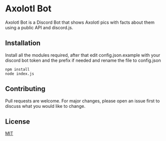 # Axolotl Bot

Axolotl Bot is a Discord Bot that shows Axolotl pics with facts about them using a public API and discord.js.

## Installation

Install all the modules required, after that edit config.json.example with your discord bot token and the prefix if needed and rename the file to config.json

```
npm install
node index.js
```

## Contributing
Pull requests are welcome. For major changes, please open an issue first to discuss what you would like to change.


## License
[MIT](https://choosealicense.com/licenses/mit/)
